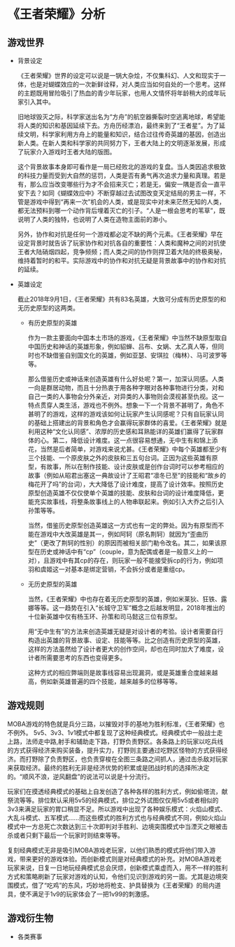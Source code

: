 # 《王者荣耀》分析
## 游戏世界
* 背景设定
   
   《王者荣耀》世界的设定可以说是一锅大杂烩，不仅集科幻、人文和现实于一体，也是对蝴蝶效应的一次新鲜诠释，对人类应当如何自处的一个思考。这样的主题既用冒险吸引了热血的青少年玩家，也用人文情怀将年龄稍大的成年玩家引入其中。
   
   旧地球毁灭之际，科学家送出名为“方舟”的航空器撕裂时空逃离地球，希望能将人类的知识和基因延续下去。方舟历经漂泊，最终来到了“王者星”。为了延续文明，科学家利用方舟上的能量和知识，结合过往传奇英雄的基因，创造出新人类。在新人类和科学家的共同努力下，王者大陆上的文明逐渐发展，形成了玩家介入游戏时王者大陆的版图。

   这个背景故事本身即可看作是一局已经败北的游戏的复盘。当人类因追求极致的科技力量而受到大自然的惩罚，人类是否有勇气再次追求力量和真理。若是有，那么应当改变哪些行为才不会招来灭亡；若是无，偏安一隅是否会一直平安下去？如同《蝴蝶效应中》不断穿越过去试图改变天定结局的男主一样，不管是游戏中得到“再来一次”机会的人类，或是现实中对未来茫然无知的人类，都无法预料到哪一个动作背后埋着灭亡的引子。“人是一根会思考的苇草”，既说明了人类的独特，也说明了人类在造物主面前的渺小。

   另外，协作和对抗是任何一个游戏都必定不缺的两个元素。《王者荣耀》早在设定背景时就告诉了玩家协作和对抗各自的重要性：人类和魔种之间的对抗使王者大陆硝烟四起，竞争频频；而人类之间的协作则捍卫着大陆的终极奥秘，维持着暂时的和平。实际游戏中的协作和对抗无疑是背景故事中的协作和对抗的延续。

* 英雄设定

    截止2018年9月1日，《王者荣耀》共有83名英雄，大致可分成有历史原型的和无历史原型的这两类。
    * 有历史原型的英雄
    
        作为一款主要面向中国本土市场的游戏，《王者荣耀》中当然不缺原型取自中国历史和神话的英雄形象，例如貂蝉、吕布、女娲、太乙真人等，但同时也不缺借鉴自别国文化的英雄，例如亚瑟、安琪拉（梅林）、马可波罗等等。
        
        那么借鉴历史或神话来创造英雄有什么好处呢？第一，加深认同感。人类一向是群居动物，而且十分热衷于用各种字眼对各种事物进行分类，对和自己一类的人事物会分外亲近，对异类的人事物则会漠视甚至仇视。这一特点贯穿人类生活，游戏也不例外。想象一下一个背景不甚明了，角色不甚明了的游戏，这样的游戏该如何让玩家产生认同感呢？只有自玩家认同的基础上搭建出的背景和角色才会赢得玩家群体的喜爱。《王者荣耀》就是利用这种“文化认同感”、浓厚的历史感和耳熟能详的英雄们赢得了玩家群体的心。第二，降低设计难度。这一点很容易想通，无中生有和锦上添花，当然是后者简单，对游戏来说尤甚。《王者荣耀》中每个英雄都至少有三个技能、一个原皮肤之外的皮肤和三五句台词。正因为这些英雄有原型，有故事，所以在制作技能、设计皮肤或是创作台词时可以参考相应的故事（例如从昭君出塞这一典故设计了王昭君“凛冬已至”的技能和“故乡的梅花开了吗”的台词），大大降低了设计难度，提高了设计效率。按照历史原型创造英雄不仅仅使单个英雄的技能、皮肤和台词的设计难度降低，更能充实故事线，将整条故事线上的人物串联起来。例如引入大乔之后引入孙策等等。

        当然，借鉴历史原型创造英雄这一方式也有一定的弊处。因为有原型而不能在游戏中大改英雄是其一，例如阿轲（原名荆轲）就因为“歪曲历史”（更改了荆轲的性别）的原因而被相关部门勒令改名。其二，如果该原型在历史或神话中有“cp”（couple，意为配偶或者是一般意义上的一对），且游戏中有其cp的存在，则玩家一般不能接受拆cp的行为，例如项羽和虞姬这一对基本是绑定营销，不会拆分或者是重组cp。

    * 无历史原型的英雄

       当然，《王者荣耀》中也存在着无历史原型的英雄，例如米莱狄、狂铁、露娜等等。这一趋势在引入“长城守卫军”概念之后越发明显，2018年推出的十位新英雄中仅有杨玉环、孙策和司马懿这三位有原型。

       用“无中生有”的方法来创造英雄无疑是对设计者的考验。设计者需要自行构造出英雄的背景故事、设定、技能等等。比之创造有历史原型的英雄，这样的方法虽然给了设计者更大的创作空间，却也在同时加大了难度，设计者所需要思考的东西也变得更多。

        这种方式的相应弊端则是故事线容易出现漏洞，或是英雄重合度越来越高，例如新英雄普遍的四个技能，越来越多的位移等等。

## 游戏规则

MOBA游戏的特色就是兵分三路，以摧毁对手的基地为胜利标准，《王者荣耀》也不例外。
5v5、3v3、1v1模式中都复现了这种经典模式。经典模式中一般战士走上路，法师走中路,射手和辅助走下路，打野负责野区。各条路上的玩家以吃兵线的方式获得经济来购买装备，提升实力，打野则主要通过吃野区怪物的方式获得经济。而打野除了负责野区，也负责穿梭在全图三条路之间抓人，通过击杀敌对玩家来获取经济。最终的胜利无非是经济优势的积累或是团战时机的选择所决定的。“顺风不浪，逆风翻盘”的说法可以说是十分流行。

玩家们在摸透经典模式的基础上自发创造了各种各样的胜利方式，例如偷塔流，献祭流等等。排位默认采用5v5的经典模式，排位之外试图仅仅用5v5或者相似的3v3来满足玩家的胃口稍显不足。所以游戏中出现了各种娱乐模式：火焰山模式、大乱斗模式、五军模式......而这些模式的胜利方式也与经典模式不同，例如火焰山模式中一方总死亡次数达到三十次即判对手胜利、边境突围模式中当湮灭之眼被击杀或者只剩下最后一个玩家时则结束等等。
        
复刻经典模式无非是吸引MOBA游戏老玩家，以他们熟悉的模式将他们带入游戏，带来更好的游戏体验。而创新模式则是对经典模式的补充。对MOBA游戏老玩家来说，日复一日地玩经典模式总会厌烦，创新模式乘虚而入，用不一样的胜利方式和策略刷新了玩家对游戏的认知，令他们见识到游戏的另一面。尤其是边境突围模式，借了“吃鸡”的东风，巧妙地将枪支、护具替换为《王者荣耀》的局内道具，使不满足于1v9的玩家体会了一把1v99的刺激感。

## 游戏衍生物
* 各类赛事
   
   


   